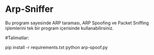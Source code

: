 # Arp-Sniffer

Bu program sayesinde ARP taraması, ARP Spoofing ve Packet Sniffing işlemlerini tek bir program içerisinde kullanabilirsiniz.

#Talimatlar:

pip install -r requirements.txt
python arp-spoof.py
